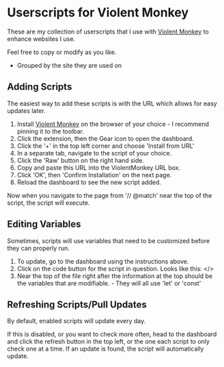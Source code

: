 # Userscripts for Violent Monkey

These are my collection of userscripts that I use with [Violent Monkey](https://violentmonkey.github.io/) to enhance websites I use. 

Feel free to copy or modify as you like.

- Grouped by the site they are used on

## Adding Scripts

The easiest way to add these scripts is with the URL which allows for easy updates later.

1.  Install [Violent Monkey](https://violentmonkey.github.io/) on the browser of your choice - I recommend pinning it to the toolbar.
2.  Click the extension, then the Gear icon to open the dashboard.
3.  Click the '+' in the top left corner and choose 'Install from URL'
4.  In a separate tab, navigate to the script of your choice.
5.  Click the 'Raw' button on the right hand side.
6.  Copy and paste this URL into the ViolentMonkey URL box.
7.  Click 'OK', then 'Confirm Installation' on the next page.
8.  Reload the dashboard to see the new script added.

Now when you navigate to the page from '// @match' near the top of the script, the script will execute.

## Editing Variables

Sometimes, scripts will use variables that need to be customized before they can properly run. 

1. To update, go to the dashboard using the instructions above.
2. Click on the code button for the script in question. Looks like this: </>
3. Near the top of the file right after the information at the top should be the variables that are modifiable. - They will all use 'let' or 'const'

## Refreshing Scripts/Pull Updates
By default, enabled scripts will update every day.

If this is disabled, or you want to check more often, head to the dashboard and click the refresh button in the top left, or the one each script to only check one at a time.
If an update is found, the script will automatically update.

